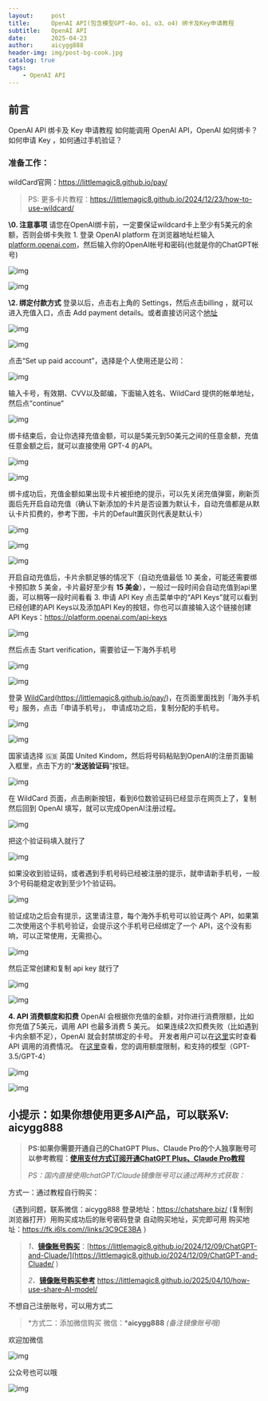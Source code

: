 ```yaml
---
layout:     post
title:      OpenAI API(包含模型GPT-4o、o1、o3、o4) 绑卡及Key申请教程
subtitle:   OpenAI API
date:       2025-04-23
author:     aicygg888
header-img: img/post-bg-cook.jpg
catalog: true
tags:
    - OpenAI API
---
```


## **前言**

OpenAI API 绑卡及 Key 申请教程 如何能调用 OpenAI API，OpenAI 如何绑卡？如何申请 Key ，如何通过手机验证？

### 准备工作：

wildCard官网：https://littlemagic8.github.io/pay/ 

> PS: 更多卡片教程：https://littlemagic8.github.io/2024/12/23/how-to-use-wildcard/

**\0. 注意事项** 请您在OpenAI绑卡前，一定要保证wildcard卡上至少有5美元的余额，否则会绑卡失败  1. 登录 OpenAI platform 在浏览器地址栏输入 [platform.openai.com](https://platform.openai.com/)，然后输入你的OpenAI帐号和密码(也就是你的ChatGPT帐号)   

![img](https://picx.zhimg.com/80/v2-f9f20c56408d995a65e2eca7087f5c51_720w.png)

![img](https://pic1.zhimg.com/80/v2-9919e9af8a1b23dc1f3baa5aca8f7f41_720w.png)

   **\2. 绑定付款方式** 登录以后，点击右上角的  Settings，然后点击billing ，就可以进入充值入口，点击 Add payment details。或者直接访问这个[地址 ](https://platform.openai.com/settings/organization/billing/overview) 

![img](https://picx.zhimg.com/80/v2-f3169e91b07bcb40a84bc9ad30f00f2d_720w.png)



  

![img](https://pic1.zhimg.com/80/v2-ffa8c4a484f31d83ceceab8a2f1a1ddc_720w.jpg)

  点击“Set up paid account”，选择是个人使用还是公司： 

![img](https://pic1.zhimg.com/80/v2-c8366f8ffa4fef90e0858945bd3cad95_720w.png)

  输入卡号，有效期、CVV以及邮编，下面输入姓名、WildCard 提供的帐单地址，然后点“continue“

![img](https://picx.zhimg.com/80/v2-c6ffda5c352c8da65fb55ad137756a5a_720w.png)

 绑卡结束后，会让你选择充值金额，可以是5美元到50美元之间的任意金额，充值任意金额之后，就可以直接使用 GPT-4 的API。  

![img](https://pica.zhimg.com/80/v2-ae6d78940f805f2087d9a58d7b2b4711_720w.png)



![img](https://pica.zhimg.com/80/v2-1f2077e8eea99e941d5970bad3c54a0c_720w.png)



  绑卡成功后，充值金额如果出现卡片被拒绝的提示，可以先关闭充值弹窗，刷新页面后先开启自动充值（确认下新添加的卡片是否设置为默认卡，自动充值都是从默认卡片扣费的，参考下图，卡片的Default置灰则代表是默认卡）

![img](https://picx.zhimg.com/80/v2-71e28b8b432b8534f077214dba45e4d4_720w.png)

![img](https://pica.zhimg.com/80/v2-8e65286616c86740f56100b28f12460d_720w.png)



![img](https://pic1.zhimg.com/80/v2-f6e3b4e17598a4a2cd71fb36202e30e2_720w.png)



  开启自动充值后，卡片余额足够的情况下（自动充值最低 10 美金，可能还需要绑卡预扣款 5 美金，卡片最好至少有 **15 美金**），一般过一段时间会自动充值到api里面，可以稍等一段时间看看   3. 申请 API Key 点击菜单中的“API Keys”就可以看到已经创建的API Keys以及添加API Key的按钮，你也可以直接输入这个链接创建API Keys：https://platform.openai.com/api-keys 

![img](https://picx.zhimg.com/80/v2-3dfb8eacad081db9fc978e3cdf85a930_720w.jpg)



  然后点击 Start verification，需要验证一下海外手机号 

![img](https://picx.zhimg.com/80/v2-b1b908d0bc8a399295c38c9e15205826_720w.jpg)





![img](https://pica.zhimg.com/80/v2-26ba8e1ced86f4b0f33a75de5dac7d69_720w.jpg)



登录 [WildCard](https://littlemagic8.github.io/pay/)(https://littlemagic8.github.io/pay/)，在页面里面找到「海外手机号」服务，点击「申请手机号」， 申请成功之后，复制分配的手机号。

![img](https://picx.zhimg.com/80/v2-eca4d2669f4d00f0dfd43752ea2ea632_720w.png)

 

![img](https://pic1.zhimg.com/80/v2-ce781c13be41baf35151f393acfd01b7_720w.png)



国家请选择 🇬🇧 英国 United Kindom，然后将号码粘贴到OpenAI的注册页面输入框里，点击下方的“**发送验证码**”按钮。

![img](https://picx.zhimg.com/80/v2-a30050b9f88da5c538362b6997ec878d_720w.png)



在 WildCard 页面，点击刷新按钮，看到6位数验证码已经显示在网页上了，复制然后回到 OpenAI 填写，就可以完成OpenAI注册过程。

![img](https://picx.zhimg.com/80/v2-8b231605cb2ba0069e8679e7bb0f506a_720w.png)



把这个验证码填入就行了 

![img](https://picx.zhimg.com/80/v2-88723c64033357e6c0b83da51dea25f3_720w.jpg)

如果没收到验证码，或者遇到手机号码已经被注册的提示，就申请新手机号，一般3个号码能稳定收到至少1个验证码。 

![img](https://picx.zhimg.com/80/v2-28e5be3ed14a7ac2c0f8c34c7f37cc74_720w.png)

验证成功之后会有提示，这里请注意，每个海外手机号可以验证两个 API，如果第二次使用这个手机号验证，会提示这个手机号已经绑定了一个 API，这个没有影响，可以正常使用，无需担心。 

![img](https://picx.zhimg.com/80/v2-4f03d51e82867360cb7e42056947cde0_720w.jpg)



然后正常创建和复制 api key 就行了

![img](https://picx.zhimg.com/80/v2-48d6aeff9bb4ae2dac0d59d550dcb061_720w.jpg)



![img](https://pic1.zhimg.com/80/v2-c348007255dc48c4c1a84c252b751bf6_720w.jpg)



  **4. API 消费额度和扣费** OpenAI 会根据你充值的金额，对你进行消费限额，比如你充值了5美元，调用 API 也最多消费 5 美元。  如果连续2次扣费失败（比如遇到卡内余额不足），OpenAI 就会封禁绑定的卡号。  开发者用户可以在[这里](https://platform.openai.com/usage)实时查看 API 调用的消费情况。 在[这里](https://platform.openai.com/account/limits)查看，您的调用额度限制，和支持的模型（GPT-3.5/GPT-4） 

![img](https://picx.zhimg.com/80/v2-fdd99b4bdff456698ff3f4e34fc9f0e5_720w.png)

 

![img](https://pica.zhimg.com/80/v2-a05dcd2ffb52ad6a177b6f42426046a6_720w.png)

## 小提示：如果你想使用更多AI产品，可以联系V: aicygg888

> **PS:如果你需要开通自己的ChatGPT Plus、Claude Pro的个人独享账号可以参考教程：**[**使用支付方式订阅开通ChatGPT Plus、Claude Pro教程**](https://littlemagic8.github.io/2024/09/04/update-ChatGPT-Plus/) 
>
> *PS：国内直接使用chatGPT/Claude镜像账号可以通过两种方式获取：*

方式一：通过教程自行购买：

（遇到问题，联系微信：aicygg888
登录地址：https://chatshare.biz/ (复制到浏览器打开）用购买成功后的账号密码登录
自动购买地址，买完即可用 购买地址：https://fk.i6ls.com//links/3C9CE3BA ）

> *1、*[**镜像账号购买**](https://littlemagic8.github.io/2024/12/09/ChatGPT-and-Cluade/)：[https://littlemagic8.github.io/2024/12/09/ChatGPT-and-Cluade/](https://littlemagic8.github.io/2024/12/09/ChatGPT-and-Cluade/ ) 
>
> *2、*[**镜像账号购买参考**](https://littlemagic8.github.io/2025/04/10/how-use-share-AI-model/) https://littlemagic8.github.io/2025/04/10/how-use-share-AI-model/

不想自己注册账号，可以用方式二

> *方式二：添加微信购买 微信：***aicygg888** *(备注镜像账号哦)*

欢迎加微信

![img](https://picx.zhimg.com/80/v2-46f7cfd62d1e94381388ab08b0fea3af_720w.png)

公众号也可以哦

![img](https://pic1.zhimg.com/80/v2-4e622b64238b20948a02e0c988ca5704_720w.png)





